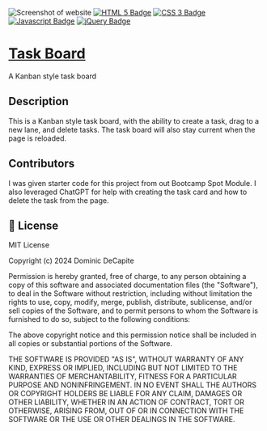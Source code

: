 ![Screenshot of website](./assets/images/Screenshot%202024-04-03%20at%209.46.04 PM.png)
[![HTML 5 Badge](https://img.shields.io/badge/HTML-E34F26?logo=html5&logoColor=fff&style=for-the-badge)]() [![CSS 3 Badge](https://img.shields.io/badge/CSS-1572B6?logo=css3&logoColor=fff&style=for-the-badge)]() [![Javascript Badge](https://img.shields.io/badge/JavaScript-F7DF1E?logo=javascript&logoColor=000&style=for-the-badge)]() [![jQuery Badge](https://img.shields.io/badge/jQuery-0769AD?logo=jquery&logoColor=fff&style=for-the-badge)]()

#  [Task Board](https://domdecap.github.io/task-board/)

A Kanban style task board

##  Description

This is a Kanban style task board, with the ability to create a task, drag to a new lane, and delete tasks. The task board will also stay current when the page is reloaded.

## Contributors

I was given starter code for this project from out Bootcamp Spot Module. I also leveraged ChatGPT for help with creating the task card and how to delete the task from the page.

## 📜 License

MIT License

Copyright (c) 2024 Dominic DeCapite

Permission is hereby granted, free of charge, to any person obtaining a copy
of this software and associated documentation files (the "Software"), to deal
in the Software without restriction, including without limitation the rights
to use, copy, modify, merge, publish, distribute, sublicense, and/or sell
copies of the Software, and to permit persons to whom the Software is
furnished to do so, subject to the following conditions:

The above copyright notice and this permission notice shall be included in all
copies or substantial portions of the Software.

THE SOFTWARE IS PROVIDED "AS IS", WITHOUT WARRANTY OF ANY KIND, EXPRESS OR
IMPLIED, INCLUDING BUT NOT LIMITED TO THE WARRANTIES OF MERCHANTABILITY,
FITNESS FOR A PARTICULAR PURPOSE AND NONINFRINGEMENT. IN NO EVENT SHALL THE
AUTHORS OR COPYRIGHT HOLDERS BE LIABLE FOR ANY CLAIM, DAMAGES OR OTHER
LIABILITY, WHETHER IN AN ACTION OF CONTRACT, TORT OR OTHERWISE, ARISING FROM,
OUT OF OR IN CONNECTION WITH THE SOFTWARE OR THE USE OR OTHER DEALINGS IN THE
SOFTWARE.



